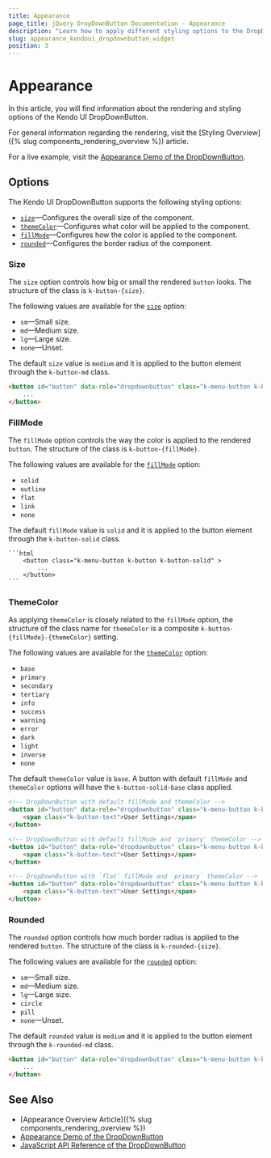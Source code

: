 ```yaml
---
title: Appearance
page_title: jQuery DropDownButton Documentation - Appearance
description: "Learn how to apply different styling options to the DropDownButton widget."
slug: appearance_kendoui_dropdownbutton_widget
position: 3
---
```


# Appearance

In this article, you will find information about the rendering and styling options of the Kendo UI DropDownButton.

For general information regarding the rendering, visit the [Styling Overview]({% slug components_rendering_overview %}) article.

For a live example, visit the [Appearance Demo of the DropDownButton](https://demos.telerik.com/kendo-ui/dropdownbutton/appearance).

## Options

The Kendo UI DropDownButton supports the following styling options:

- [`size`](#size)—Configures the overall size of the component.
- [`themeColor`](#themecolor)—Configures what color will be applied to the component.
- [`fillMode`](#fillmode)—Configures how the color is applied to the component.
- [`rounded`](#rounded)—Configures the border radius of the component.

### Size

The `size` option controls how big or small the rendered `button` looks. The structure of the class is `k-button-{size}`.

The following values are available for the [`size`](/api/javascript/ui/dropdownbutton/configuration/size) option:

- `sm`—Small size.
- `md`—Medium size.
- `lg`—Large size.
- `none`—Unset.

The default `size` value is `medium` and it is applied to the button element through the `k-button-md` class.

```html
<button id="button" data-role="dropdownbutton" class="k-menu-button k-button k-button-md">
    ...
</button>
```

### FillMode

The `fillMode` option controls the way the color is applied to the rendered `button`. The structure of the class is `k-button-{fillMode}`.

The following values are available for the [`fillMode`](/api/javascript/ui/dropdownbutton/configuration/fillmode) option:

- `solid`
- `outline`
- `flat`
- `link`
- `none`

The default `fillMode` value is `solid` and it is applied to the button element through the `k-button-solid` class.

    ```html
        <button class="k-menu-button k-button k-button-solid" >
            ...
        </button>
    ```

### ThemeColor

As applying `themeColor` is closely related to the `fillMode` option, the structure of the class name for `themeColor` is a composite `k-button-{fillMode}-{themeColor}` setting.

The following values are available for the [`themeColor`](/api/javascript/ui/dropdownbutton/configuration/themecolor) option:

- `base`
- `primary`
- `secondary`
- `tertiary`
- `info`
- `success`
- `warning`
- `error`
- `dark`
- `light`
- `inverse`
- `none`

The default `themeColor` value is `base`. A button with default `fillMode` and `themeColor` options will have the `k-button-solid-base` class applied.

```html
<!-- DropDownButton with default fillMode and themeColor -->
<button id="button" data-role="dropdownbutton" class="k-menu-button k-button k-button-md k-rounded-md k-button-solid k-button-solid-base" type="button" aria-haspopup="menu" aria-expanded="false" aria-controls="button_buttonmenu" aria-label="User Settings dropdownbutton">
    <span class="k-button-text">User Settings</span>
</button>

<!-- DropDownButton with default fillMode and 'primary' themeColor -->
<button id="button" data-role="dropdownbutton" class="k-menu-button k-button k-button-md k-rounded-md k-button-solid k-button-solid-primary" type="button" aria-haspopup="menu" aria-expanded="false" aria-controls="button_buttonmenu" aria-label="User Settings dropdownbutton">
    <span class="k-button-text">User Settings</span>
</button>

<!-- DropDownButton with `flat` fillMode and `primary` themeColor -->
<button id="button" data-role="dropdownbutton" class="k-menu-button k-button k-button-md k-rounded-md k-button-flat k-button-flat-primary" type="button" aria-haspopup="menu" aria-expanded="false" aria-controls="button_buttonmenu" aria-label="User Settings dropdownbutton">
    <span class="k-button-text">User Settings</span>
</button>
```

### Rounded

The `rounded` option controls how much border radius is applied to the rendered `button`. The structure of the class is `k-rounded-{size}`.

The following values are available for the [`rounded`](/api/javascript/ui/dropdownbutton/configuration/rounded) option:

- `sm`—Small size.
- `md`—Medium size.
- `lg`—Large size.
- `circle`
- `pill`
- `none`—Unset.

The default `rounded` value is `medium` and it is applied to the button element through the `k-rounded-md` class.

```html
<button id="button" data-role="dropdownbutton" class="k-menu-button k-button k-rounded-md ">
    ...
</button>
```

## See Also

* [Appearance Overview Article]({% slug components_rendering_overview %})
* [Appearance Demo of the DropDownButton](https://demos.telerik.com/kendo-ui/dropdownbutton/appearance)
* [JavaScript API Reference of the DropDownButton](/api/javascript/ui/dropdownbutton)
